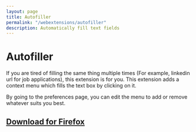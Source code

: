 ```yaml
---
layout: page
title: Autofiller
permalink: "/webextensions/autofiller"
description: Automatically fill text fields
---
```


# Autofiller

If you are tired of filling the same thing multiple times (For example, linkedin url for job applications), this extension is for you. This extension adds a context menu which fills the text box by clicking on it.

By going to the preferences page, you can edit the menu to add or remove whatever suits you best.

## [Download for Firefox](/xpi/autofiller-1.0.1-fx.xpi)
